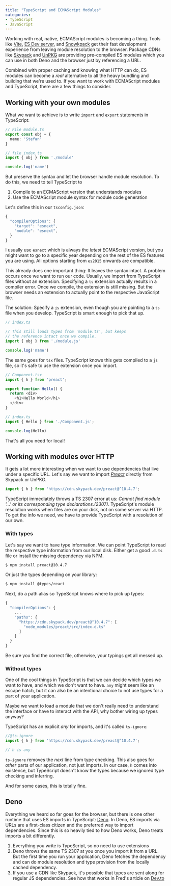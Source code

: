 ```yaml
---
title: "TypeScript and ECMAScript Modules"
categories:
- TypeScript
- JavaScript
---
```


Working with real, native, ECMAScript modules is becoming a thing. Tools like [Vite](https://github.com/vitejs/vite), [ES Dev server](https://open-wc.org/developing/es-dev-server.html), and [Snowkpack](https://snowpack.dev) get their fast development experience from leaving module resolution to the browser. Package CDNs like [Skypack](https://skypack.dev) and [UnPKG](https://unpkg.com/) are providing pre-compiled ES modules which you can use in both Deno and the browser just by referencing a URL.

Combined with proper caching and knowing what HTTP can do, ES modules can become a *real* alternative to all the heavy bundling and building that we're used to. If you want to work with ECMAScript modules and TypeScript, there are a few things to consider.

## Working with your own modules

What we want to achieve is to write `import` and `export` statements in TypeScript:

```typescript
// File module.ts
export const obj = {
  name: 'Stefan'
}

// file index.ts
import { obj } from './module'

console.log('name')
```

But preserve the syntax and let the browser handle module resolution. To do this, we need to tell TypeScript to

1. Compile to an ECMAScript version that understands modules
2. Use the ECMAScript module syntax for module code generation

Let's define this in our `tsconfig.json`:

```typescript
{
  "compilerOptions": {
    "target": "esnext",
    "module": "esnext", 
  }
}
```

I usually use `esnext` which is always the *latest* ECMAScript version, but you might want to go to a specific year depending on the rest of the ES features you are using. All options starting from `es2015` onwards are compatible. 

This already does one important thing: It leaves the syntax intact. A problem occurs once we want to run our code. Usually, we import from TypeScript files without an extension. Specifying a `ts` extension actually results in a compiler error. Once we compile, the extension is still missing. But the browser needs an extension to actually point to the respective JavaScript file.

The solution: Specify a `js` extension, even though you are pointing to a `ts` file when you develop. TypeScript is smart enough to pick that up.

```typescript
// index.ts

// This still loads types from 'module.ts', but keeps
// the reference intact once we compile.
import { obj } from './module.js'

console.log('name')
```

The same goes for `tsx` files. TypeScript knows this gets compiled to a `js` file, so it's safe to use the extension once you import.

```typescript
// Component.tsx
import { h } from 'preact';

export function Hello() {
  return <div>
    <h1>Hello World</h1>
  </div>
}

// index.ts
import { Hello } from './Component.js';

console.log(Hello)
```

That's all you need for local!

## Working with modules over HTTP

It gets a lot more interesting when we want to use dependencies that live under a specific URL. Let's say we want to import *[Preact](https://preactjs.com)* directly from Skypack or UnPKG.

```typescript
import { h } from 'https://cdn.skypack.dev/preact@^10.4.7';
```

TypeScript immediately throws a TS 2307 error at us: *Cannot find module '...' or its corresponding type declarations.(2307)*. TypeScript's module resolution works when files are on your disk, not on some server via HTTP. To get the info we need, we have to provide TypeScript with a resolution of our own.

### With types

Let's say we want to have type information. We can point TypeScript to read the respective type information from our local disk. Either get a good `.d.ts` file or install the missing dependency via NPM.

```bash
$ npm install preact@10.4.7
```

Or just the types depending on your library:

```bash
$ npm install @types/react
```

Next, do a path alias so TypeScript knows where to pick up types:

```typescript
{
  "compilerOptions": {
    ...
    "paths": {
      "https://cdn.skypack.dev/preact@^10.4.7": [
        "node_modules/preact/src/index.d.ts"
      ]
    }
  }
}
```

Be sure you find the correct file, otherwise, your typings get all messed up.

### Without types

One of the cool things in TypeScript is that we can decide which types we want to have, and which we don't want to have. `any` might seem like an escape hatch, but it can also be an intentional choice to not use types for a part of your application.

Maybe we want to load a module that we don't really need to understand the interface or have to interact with the API, why bother wiring up types anyway?

TypeScript has an explicit *any* for imports, and it's called `ts-ignore`:

```typescript
//@ts-ignore
import { h } from 'https://cdn.skypack.dev/preact@^10.4.7';

// h is any
```

`ts-ignore` removes the *next* line from type checking. This also goes for *other* parts of our application, not just imports. In our case, `h` comes into existence, but TypeScript doesn't know the types because we ignored type checking and inferring. 

And for some cases, this is totally fine.

## Deno

Everything we heard so far goes for the browser, but there is one other runtime that uses ES imports in TypeScript: [Deno](https://deno.land). In Deno, ES imports via URLs are a first-class citizen and the preferred way to import dependencies. Since this is so heavily tied to how Deno works, Deno treats imports a bit differently.

1. Everything you write is TypeScript, so no need to use extensions
2. Deno throws the same TS 2307 at you once you import it from a URL. But the first time you run your application, Deno fetches the dependency and can do module resolution and type provision from the locally cached dependency.
3. If you use a CDN like Skypack, it's possible that types are sent along for regular JS dependencies. See how that works in Fred's article on [Dev.to](https://dev.to/pika/introducing-pika-cdn-deno-p8b)

